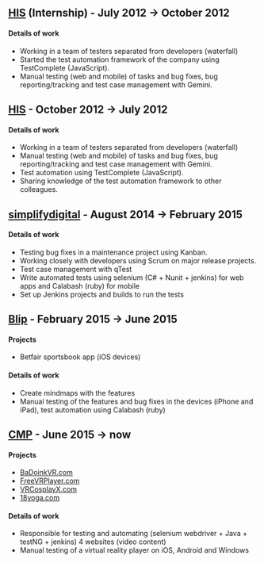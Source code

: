 ## [HIS](http://www.his.pt/) (Internship) - July 2012 -> October 2012
#### Details of work
* Working in a team of testers separated from developers (waterfall)
* Started the test automation framework of the company using TestComplete (JavaScript).
* Manual testing (web and mobile) of tasks and bug fixes, bug reporting/tracking and test case management with Gemini.

## [HIS](http://www.his.pt/) - October 2012 -> July 2012
#### Details of work
* Working in a team of testers separated from developers (waterfall)
* Manual testing (web and mobile) of tasks and bug fixes, bug reporting/tracking and test case management with Gemini.
* Test automation using TestComplete (JavaScript).
* Sharing knowledge of the test automation framework to other colleagues.

## [simplifydigital](http://www.simplifydigital.co.uk) - August 2014 -> February 2015
#### Details of work
* Testing bug fixes in a maintenance project using Kanban.
* Working closely with developers using Scrum on major release projects.
* Test case management with qTest
* Write automated tests using selenium (C# + Nunit + jenkins) for web apps and Calabash (ruby) for mobile
* Set up Jenkins projects and builds to run the tests

## [Blip](http://www.blip.pt) - February 2015 -> June 2015
#### Projects
* Betfair sportsbook app (iOS devices)
#### Details of work
* Create mindmaps with the features 
* Manual testing of the features and bug fixes in the devices (iPhone and iPad), test automation using Calabash (ruby)

## [CMP](http://www.teamcmp.com) - June 2015 -> now
#### Projects
* [BaDoinkVR.com](http://www.BaDoinkVR.com)
* [FreeVRPlayer.com](http://www.FreeVRPlayer.com)
* [VRCosplayX.com](http://www.VRCosplayX.com)
* [18yoga.com](http://www.18yoga.com)
#### Details of work
* Responsible for testing and automating (selenium webdriver + Java + testNG + jenkins) 4 websites (video content) 
* Manual testing of a virtual reality player on iOS, Android and Windows
